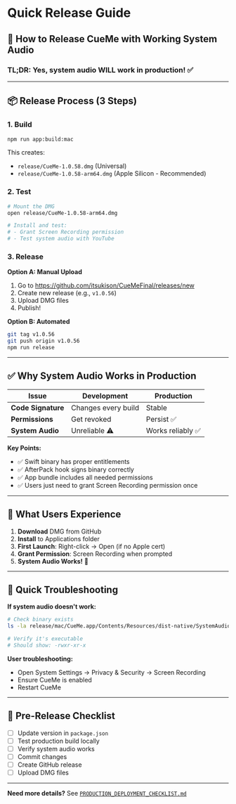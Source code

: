 # Quick Release Guide

## 🚀 How to Release CueMe with Working System Audio

### **TL;DR**: Yes, system audio WILL work in production! ✅

---

## 📦 Release Process (3 Steps)

### **1. Build**
```bash
npm run app:build:mac
```

This creates:
- `release/CueMe-1.0.58.dmg` (Universal)
- `release/CueMe-1.0.58-arm64.dmg` (Apple Silicon - Recommended)

### **2. Test**
```bash
# Mount the DMG
open release/CueMe-1.0.58-arm64.dmg

# Install and test:
# - Grant Screen Recording permission
# - Test system audio with YouTube
```

### **3. Release**

**Option A: Manual Upload**
1. Go to https://github.com/itsukison/CueMeFinal/releases/new
2. Create new release (e.g., `v1.0.56`)
3. Upload DMG files
4. Publish!

**Option B: Automated**
```bash
git tag v1.0.56
git push origin v1.0.56
npm run release
```

---

## ✅ Why System Audio Works in Production

| Issue | Development | Production |
|-------|------------|------------|
| **Code Signature** | Changes every build | Stable |
| **Permissions** | Get revoked | Persist ✅ |
| **System Audio** | Unreliable ⚠️ | Works reliably ✅ |

**Key Points:**
- ✅ Swift binary has proper entitlements
- ✅ AfterPack hook signs binary correctly
- ✅ App bundle includes all needed permissions
- ✅ Users just need to grant Screen Recording permission once

---

## 🎯 What Users Experience

1. **Download** DMG from GitHub
2. **Install** to Applications folder
3. **First Launch**: Right-click → Open (if no Apple cert)
4. **Grant Permission**: Screen Recording when prompted
5. **System Audio Works!** 🎉

---

## 🔧 Quick Troubleshooting

**If system audio doesn't work:**

```bash
# Check binary exists
ls -la release/mac/CueMe.app/Contents/Resources/dist-native/SystemAudioCapture

# Verify it's executable
# Should show: -rwxr-xr-x
```

**User troubleshooting:**
- Open System Settings → Privacy & Security → Screen Recording
- Ensure CueMe is enabled
- Restart CueMe

---

## 📝 Pre-Release Checklist

- [ ] Update version in `package.json`
- [ ] Test production build locally
- [ ] Verify system audio works
- [ ] Commit changes
- [ ] Create GitHub release
- [ ] Upload DMG files

---

**Need more details?** See [`PRODUCTION_DEPLOYMENT_CHECKLIST.md`](./PRODUCTION_DEPLOYMENT_CHECKLIST.md)
